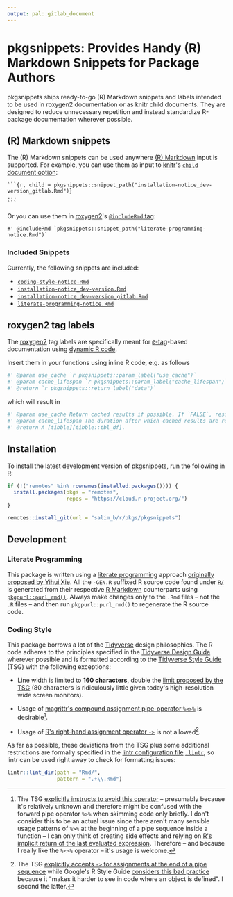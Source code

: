 ```yaml
---
output: pal::gitlab_document
---
```


# pkgsnippets: Provides Handy (R) Markdown Snippets for Package Authors

pkgsnippets ships ready-to-go (R) Markdown snippets and labels intended to be used in roxygen2 documentation or as knitr child documents. They are designed to reduce unnecessary repetition and instead standardize R-package documentation wherever possible.

## (R) Markdown snippets

The (R) Markdown snippets can be used anywhere [(R) Markdown](https://rmarkdown.rstudio.com/) input is supported. For example, you can use them as input to [knitr](https://yihui.org/knitr/)'s [`child` document option](https://yihui.org/knitr/options/#child-documents):

````
```{r, child = pkgsnippets::snippet_path("installation-notice_dev-version_gitlab.Rmd")}
...
```
````

Or you can use them in [roxygen2](https://roxygen2.r-lib.org/)'s
[`@includeRmd` tag](https://roxygen2.r-lib.org/articles/rd.html#including-external--rmd-md-files):

```rd
#' @includeRmd `pkgsnippets::snippet_path("literate-programming-notice.Rmd")`
```

### Included Snippets

Currently, the following snippets are included:

- [`coding-style-notice.Rmd`](inst/snippets/coding-style-notice.Rmd)
- [`installation-notice_dev-version.Rmd`](inst/snippets/installation-notice_dev-version.Rmd)
- [`installation-notice_dev-version_gitlab.Rmd`](inst/snippets/installation-notice_dev-version_gitlab.Rmd)
- [`literate-programming-notice.Rmd`](inst/snippets/literate-programming-notice.Rmd)

## roxygen2 tag labels

The [roxygen2](https://roxygen2.r-lib.org/) tag labels are specifically meant for [`@`-tag](https://roxygen2.r-lib.org/articles/rd.html)-based documentation using [dynamic R code](https://roxygen2.r-lib.org/articles/rd-formatting.html#dynamic-r-code-1).

Insert them in your functions using inline R code, e.g. as follows

```r
#' @param use_cache `r pkgsnippets::param_label("use_cache")`
#' @param cache_lifespan `r pkgsnippets::param_label("cache_lifespan")`
#' @return `r pkgsnippets::return_label("data")`
```

which will result in

```r
#' @param use_cache Return cached results if possible. If `FALSE`, results are always newly fetched regardless of `cache_lifespan`.
#' @param cache_lifespan The duration after which cached results are refreshed (i.e. newly fetched). A valid [lubridate duration][lubridate::as.duration]. Defaults to 1 day (24 hours). Only relevant if `use_cache = TRUE`.
#' @return A [tibble][tibble::tbl_df].
```

## Installation

To install the latest development version of pkgsnippets, run the following in R:

```r
if (!("remotes" %in% rownames(installed.packages()))) {
  install.packages(pkgs = "remotes",
                   repos = "https://cloud.r-project.org/")
}

remotes::install_git(url = "salim_b/r/pkgs/pkgsnippets")
```

## Development

### Literate Programming

This package is written using a [literate programming](https://en.wikipedia.org/wiki/Literate_programming) approach [originally proposed by Yihui Xie](https://yihui.name/rlp/). All the `-GEN.R` suffixed R source code found under [`R/`](R/) is generated from their respective [R Markdown](https://rmarkdown.rstudio.com/) counterparts using [`pkgpurl::purl_rmd()`](https://gitlab.com/salim_b/r/pkgs/pkgpurl/). Always make changes only to the `.Rmd` files – not the `.R` files – and then run `pkgpurl::purl_rmd()` to regenerate the R source code.

### Coding Style

This package borrows a lot of the [Tidyverse](https://www.tidyverse.org/) design philosophies. The R code adheres to the principles specified in the [Tidyverse Design Guide](https://principles.tidyverse.org/) wherever possible and is formatted according to the [Tidyverse Style Guide](https://style.tidyverse.org/) (TSG) with the following exceptions:

- Line width is limited to **160 characters**, double the [limit proposed by the TSG](https://style.tidyverse.org/syntax.html#long-lines) (80 characters is ridiculously little given today's high-resolution wide screen monitors).

- Usage of [magrittr's compound assignment pipe-operator `%<>%`](https://magrittr.tidyverse.org/reference/compound.html) is desirable[^tsg-capipe].

- Usage of [R's right-hand assignment operator `->`](https://rdrr.io/r/base/assignOps.html) is not allowed[^tsg-rightass].

As far as possible, these deviations from the TSG plus some additional restrictions are formally specified in the [lintr configuration file](https://github.com/jimhester/lintr#project-configuration) [`.lintr`](.lintr), so lintr can be used right away to check for formatting issues:

```r
lintr::lint_dir(path = "Rmd/",
                pattern = ".+\\.Rmd")
```

[^tsg-capipe]: The TSG [explicitly instructs to avoid this operator](https://style.tidyverse.org/pipes.html#assignment-1) – presumably because it's relatively unknown and therefore might be confused with the forward pipe operator `%>%` when skimming code only briefly. I don't consider this to be an actual issue since there aren't many sensible usage patterns of `%>%` at the beginning of a pipe sequence inside a function – I can only think of creating side effects and relying on [R's implicit return of the last evaluated expression](https://rdrr.io/r/base/function.html). Therefore – and because I really like the `%<>%` operator – it's usage is welcome.

[^tsg-rightass]: The TSG [explicitly accepts `->` for assignments at the end of a pipe sequence](https://style.tidyverse.org/pipes.html#assignment-1) while Google's R Style Guide [considers this bad practice](https://google.github.io/styleguide/Rguide.html#right-hand-assignment) because it "makes it harder to see in code where an object is defined". I second the latter.
